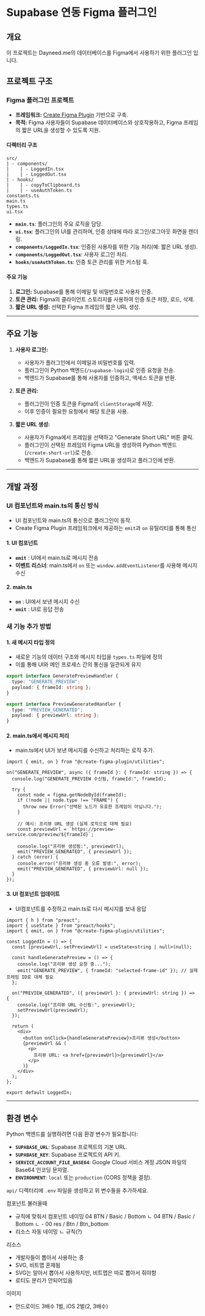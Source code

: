 # Supabase 연동 Figma 플러그인

## 개요

이 프로젝트는 Dayneed.me의 데이터베이스를 Figma에서 사용하기 위한 플러그인 입니다.

## 프로젝트 구조

### **Figma 플러그인 프로젝트**

- **프레임워크:** [Create Figma Plugin](https://yuanqing.github.io/create-figma-plugin/) 기반으로 구축.
- **목적:** Figma 사용자들이 Supabase 데이터베이스와 상호작용하고, Figma 프레임의 짧은 URL을 생성할 수 있도록 지원.

#### **디렉터리 구조**

```
src/
| - components/
|    | - LoggedIn.tsx
|    | - LoggedOut.tsx
| - hooks/
|    | - copyToClipboard.ts
|    | - useAuthToken.ts
constants.ts
main.ts
types.ts
ui.tsx
```

- **`main.ts`**: 플러그인의 주요 로직을 담당.
- **`ui.tsx`**: 플러그인의 UI를 관리하며, 인증 상태에 따라 로그인/로그아웃 화면을 렌더링.
- **`components/LoggedIn.tsx`**: 인증된 사용자를 위한 기능 처리(예: 짧은 URL 생성).
- **`components/LoggedOut.tsx`**: 사용자 로그인 처리.
- **`hooks/useAuthToken.ts`**: 인증 토큰 관리를 위한 커스텀 훅.

#### **주요 기능**

1. **로그인:** Supabase를 통해 이메일 및 비밀번호로 사용자 인증.
2. **토큰 관리:** Figma의 클라이언트 스토리지를 사용하여 인증 토큰 저장, 로드, 삭제.
3. **짧은 URL 생성:** 선택한 Figma 프레임의 짧은 URL 생성.

---

## 주요 기능

1. **사용자 로그인:**

   - 사용자가 플러그인에서 이메일과 비밀번호를 입력.
   - 플러그인이 Python 백엔드(`/supabase-login`)로 인증 요청을 전송.
   - 백엔드가 Supabase를 통해 사용자를 인증하고, 액세스 토큰을 반환.

2. **토큰 관리:**

   - 플러그인이 인증 토큰을 Figma의 `clientStorage`에 저장.
   - 이후 인증이 필요한 요청에서 해당 토큰을 사용.

3. **짧은 URL 생성:**

   - 사용자가 Figma에서 프레임을 선택하고 "Generate Short URL" 버튼 클릭.
   - 플러그인이 선택된 프레임의 Figma URL을 생성하여 Python 백엔드(`/create-short-url`)로 전송.
   - 백엔드가 Supabase를 통해 짧은 URL을 생성하고 플러그인에 반환.

---

## 개발 과정

### **UI 컴포넌트와 main.ts**의 통신 방식

- UI 컴포넌트와 main.ts의 통신으로 플러그인이 동작.
- Create Figma Plugin 프레임워크에서 제공하는 `emit`과 `on` 유틸리티를 통해 통신

#### 1. UI 컴포넌트

- **`emit`** : UI에서 main.ts로 메시지 전송
- **이벤트 리스너**: main.ts에서 `on` 또는 `window.addEventListener`를 사용해 메시지 수신

#### 2. main.ts

- **`on`** : UI에서 보낸 메시지 수신
- **`emit`** : UI로 응답 전송

### 새 기능 추가 방법

#### 1. 새 메시지 타입 정의

- 새로운 기능의 데이터 구조와 메시지 타입을 `types.ts` 파일에 정의
- 이를 통해 UI와 메인 프로세스 간의 통신을 일관되게 유지

```typescript
export interface GeneratePreviewHandler {
  type: "GENERATE_PREVIEW";
  payload: { frameId: string };
}

export interface PreviewGeneratedHandler {
  type: "PREVIEW_GENERATED";
  payload: { previewUrl: string };
}
```

#### 2. main.ts에서 메시지 처리

- main.ts에서 UI가 보낸 메시지를 수신하고 처리하는 로직 추가.

```
import { emit, on } from "@create-figma-plugin/utilities";

on("GENERATE_PREVIEW", async ({ frameId }: { frameId: string }) => {
  console.log("GENERATE_PREVIEW 수신됨, frameId:", frameId);

  try {
    const node = figma.getNodeById(frameId);
    if (!node || node.type !== "FRAME") {
      throw new Error("선택된 노드가 유효한 프레임이 아닙니다.");
    }

    // 예시: 프리뷰 URL 생성 (실제 로직으로 대체 필요)
    const previewUrl = `https://preview-service.com/preview/${frameId}`;

    console.log("프리뷰 생성됨:", previewUrl);
    emit("PREVIEW_GENERATED", { previewUrl });
  } catch (error) {
    console.error("프리뷰 생성 중 오류 발생:", error);
    emit("PREVIEW_GENERATED", { previewUrl: null });
  }
});
```

#### 3. UI 컴포넌트 업데이트

- UI컴포넌트를 수정하고 main.ts로 다시 메시지를 보내 응답

```
import { h } from "preact";
import { useState } from "preact/hooks";
import { emit, on } from "@create-figma-plugin/utilities";

const LoggedIn = () => {
  const [previewUrl, setPreviewUrl] = useState<string | null>(null);

  const handleGeneratePreview = () => {
    console.log("프리뷰 생성 요청 중...");
    emit("GENERATE_PREVIEW", { frameId: "selected-frame-id" }); // 실제 프레임 ID로 대체 필요
  };

  on("PREVIEW_GENERATED", ({ previewUrl }: { previewUrl: string }) => {
    console.log("프리뷰 URL 수신됨:", previewUrl);
    setPreviewUrl(previewUrl);
  });

  return (
    <div>
      <button onClick={handleGeneratePreview}>프리뷰 생성</button>
      {previewUrl && (
        <p>
          프리뷰 URL: <a href={previewUrl}>{previewUrl}</a>
        </p>
      )}
    </div>
  );
};

export default LoggedIn;
```

---

## 환경 변수

Python 백엔드를 실행하려면 다음 환경 변수가 필요합니다:

- **`SUPABASE_URL`**: Supabase 프로젝트의 기본 URL.
- **`SUPABASE_KEY`**: Supabase 프로젝트의 API 키.
- **`SERVICE_ACCOUNT_FILE_BASE64`**: Google Cloud 서비스 계정 JSON 파일의 Base64 인코딩 문자열.
- **`ENVIRONMENT`**: `local` 또는 `production` (CORS 정책을 결정).

`api/` 디렉터리에 `.env` 파일을 생성하고 위 변수들을 추가하세요.

컴포넌트 불러올때

- 규칙에 맞춰서 컴포넌트 네이밍
  04 BTN / Basic / Bottom
  ㄴ 04 BTN / Basic / Bottom
  ㄴ - 00 res / Btn / Btn_bottom
- 리소스 자동 네이밍
  ㄴ 규칙(?)

리소스

- 개발자들이 뽑아서 사용하는 중
- SVG, 비트맵 혼재됨
- SVG는 알아서 뽑아서 사용하지만, 비트맵은 따로 뽑아서 줘야함
- 로티도 분리가 안되어있음

이미지

- 안드로이드 3배수 1벌, iOS 2벌(2, 3배수)
